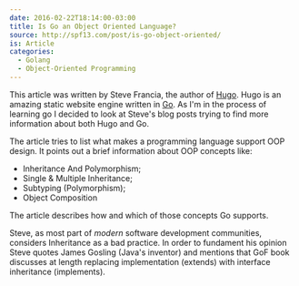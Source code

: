 ```yaml
---
date: 2016-02-22T18:14:00-03:00
title: Is Go an Object Oriented Language?
source: http://spf13.com/post/is-go-object-oriented/
is: Article
categories:
  - Golang
  - Object-Oriented Programming
---
```


This article was written by Steve Francia, the author of
[Hugo](https://gohugo.io/). Hugo is an amazing static website engine written in
[Go](https://golang.org/). As I'm in the process of learning go I decided to
look at Steve's blog posts trying to find more information about both Hugo and
Go.

The article tries to list what makes a programming language support OOP design.
It points out a brief information about OOP concepts like:

- Inheritance And Polymorphism;
- Single & Multiple Inheritance;
- Subtyping (Polymorphism);
- Object Composition

The article describes how and which of those concepts Go supports.

Steve, as most part of *modern* software development communities, considers
Inheritance as a bad practice. In order to fundament his opinion Steve quotes
James Gosling (Java's inventor) and mentions that GoF book discusses at length
replacing implementation (extends) with interface inheritance (implements).
